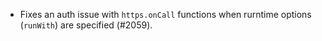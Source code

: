 * Fixes an auth issue with `https.onCall` functions when rurntime options (`runWith`) are specified (#2059).